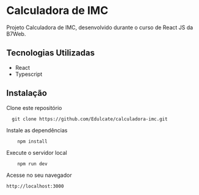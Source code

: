# Calculadora de IMC

Projeto Calculadora de IMC, desenvolvido durante o curso de React JS da B7Web.

## Tecnologias Utilizadas

* React
* Typescript

## Instalação

Clone este repositório

```shell
  git clone https://github.com/Edulcate/calculadora-imc.git
```

Instale as dependências

```shell
    npm install
```

Execute o servidor local

```shell
    npm run dev
```

Acesse no seu navegador

```
http://localhost:3000
```
